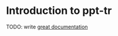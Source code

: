 # Introduction to ppt-tr

TODO: write [great documentation](http://jacobian.org/writing/what-to-write/)
